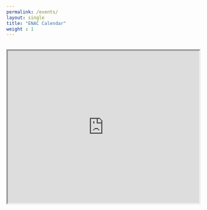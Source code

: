 ```yaml
---
permalink: /events/
layout: single
title: "ENAC Calendar"
weight : 1
---
```


<br>

<iframe src="https://calendar.google.com/calendar/embed?showNav=0&amp;showCalendars=0&amp;showTz=0&amp;width=600&amp;height=400&amp;wkst=1&amp;bgcolor=%23FFFFFF&amp;src=rde49hvqfk9km5kt48bmokf9s4%40group.calendar.google.com&amp;color=%232F6309&amp;ctz=America%2FLos_Angeles" style="border-width:4" width="100%" height="400" frameborder="0" scrolling="no"></iframe>
